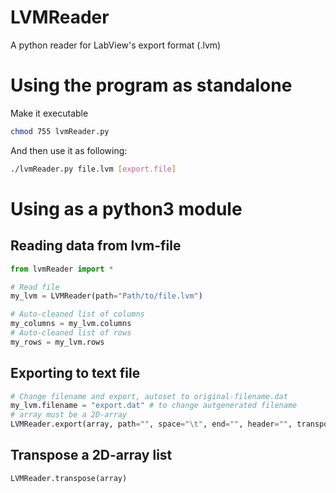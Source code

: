 # LVMReader
A python reader for LabView's export format (.lvm)

# Using the program as standalone
Make it executable
```bash
chmod 755 lvmReader.py
```
And then use it as following:
```bash
./lvmReader.py file.lvm [export.file]
```

# Using as a python3 module
## Reading data from lvm-file
```python
from lvmReader import *

# Read file
my_lvm = LVMReader(path="Path/to/file.lvm")

# Auto-cleaned list of columns
my_columns = my_lvm.columns
# Auto-cleaned list of rows
my_rows = my_lvm.rows
```
## Exporting to text file
```python
# Change filename and export, autoset to original-filename.dat
my_lvm.filename = "export.dat" # to change autgenerated filename
# array must be a 2D-array
LVMReader.export(array, path="", space="\t", end="", header="", transposed=False)
```

## Transpose a 2D-array list
```python
LVMReader.transpose(array)
```
